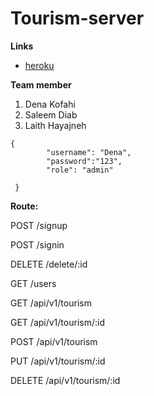 # Tourism-server


**Links**
- [heroku](https://tourismdb.herokuapp.com/api/v1/tourism)

**Team member**

1. Dena Kofahi
2. Saleem Diab
3. Laith Hayajneh


```
{
        "username": "Dena",
        "password":"123",
        "role": "admin"
        
 } 
 ```

**Route:**

 
POST /signup

POST /signin

DELETE /delete/:id

GET /users

GET /api/v1/tourism

GET /api/v1/tourism/:id

POST /api/v1/tourism

PUT /api/v1/tourism/:id

DELETE /api/v1/tourism/:id

